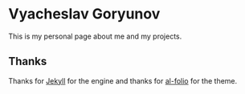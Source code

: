 # Vyacheslav Goryunov

This is my personal page about me and my projects. 


## Thanks
Thanks for [Jekyll](https://jekyllrb.com/) for the engine and thanks for [al-folio](https://github.com/alshedivat/al-folio) for the theme. 